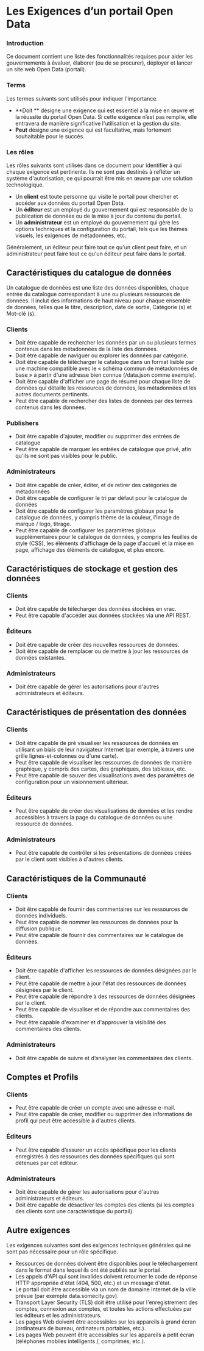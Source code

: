 # Les Exigences d’un portail Open Data

### Introduction
Ce document contient une liste des fonctionnalités requises pour aider les gouvernements à évaluer, élaborer (ou de se procurer), déployer et lancer un site web Open Data (portail).

### Terms
Les termes suivants sont utilisés pour indiquer l'importance.

* **Doit **  désigne une exigence qui est essentiel à la mise en œuvre et la réussite du portail Open Data. Si cette exigence n’est pas remplie, elle entravera de manière significative l'utilisation et la gestion du site.
* **Peut** désigne une exigence qui est facultative, mais fortement souhaitable pour le succès.

### Les rôles
Les rôles suivants sont utilisés dans ce document pour identifier à qui chaque exigence est pertinente. Ils ne sont pas destinés à refléter un système d'autorisation, ce qui pourrait être mis en œuvre par une solution technologique.

* Un **client** est toute personne qui visite le portail pour chercher et accéder aux données du portail Open Data.
* Un **éditeur** est un employé du gouvernement qui est responsable de la publication de données ou de la mise à jour du contenu du portail.
* Un **administrateur** est un employé du gouvernement qui gère les options techniques et la configuration du portail, tels que les thèmes visuels, les exigences de métadonnées, etc.

Généralement, un éditeur peut faire tout ce qu'un client peut faire, et un administrateur peut faire tout ce qu'un éditeur peut faire dans le portail.

## Caractéristiques du catalogue de données
Un catalogue de données est une liste des données disponibles, chaque entrée du catalogue correspondant à une ou plusieurs ressources de données. Il inclut des informations de haut niveau pour chaque ensemble de données, telles que le titre, description, date de sortie, Catégorie (s) et Mot-clé (s).

### Clients
* Doit être capable de rechercher les données par un ou plusieurs termes contenus dans les métadonnées de la liste des données.
* Doit être capable de naviguer ou explorer les données par catégorie.
* Doit être capable de télécharger le catalogue dans un format lisible par une machine compatible avec le « schéma commun de métadonnées de base » à partir d'une adresse bien connue (/data.json comme exemple).
* Doit être capable d'afficher une page de résumé pour chaque liste de données qui détaille les ressources de données, les métadonnées et les autres documents pertinents.
* Peut être capable de rechercher des listes de données par des termes contenus dans les données.

### Publishers
* Doit être capable d'ajouter, modifier ou supprimer des entrées de catalogue
* Peut être capable de marquer les entrées de catalogue que privé, afin qu'ils ne sont pas visibles pour le public.

### Administrateurs
* Doit être capable de créer, éditer, et de retirer des catégories de métadonnées
* Doit être capable de configurer le tri par défaut pour le catalogue de données
* Doit être capable de configurer les paramètres globaux pour le catalogue de données, y compris thème de la couleur, l'image de marque / logo, titrage.
* Peut être capable de configurer les paramètres globaux supplémentaires pour le catalogue de données, y compris les feuilles de style (CSS), les éléments d'affichage de la page d'accueil et la mise en page, affichage des éléments de catalogue, et plus encore.

## Caractéristiques de stockage et gestion des données

### Clients
* Doit être capable de télécharger des données stockées en vrac.
* Peut être capable d'accéder aux données stockées via une API REST.

### Éditeurs
* Doit être capable de créer des nouvelles ressources de données.
* Doit être capable de remplacer ou de mettre à jour les ressources de données existantes.

### Administrateurs
* Doit être capable de gérer les autorisations pour d'autres administrateurs et éditeurs.

## Caractéristiques de présentation des données

### Clients
* Doit être capable de pré visualiser les ressources de données en utilisant un biais de leur navigateur Internet (par exemple, à travers une grille lignes-et-colonnes ou d'une carte).
* Peut être capable de visualiser les ressources de données de manière graphique, y compris des cartes, des graphiques, des tableaux, etc.
* Peut être capable de sauver des visualisations avec des paramètres de configuration pour un visionnement ultérieur.

### Éditeurs
* Peut être capable de créer des visualisations de données et les rendre accessibles à travers la page du catalogue de données ou une ressource de données.

### Administrateurs
* Peut être capable de contrôler si les présentations de données créées par le client sont visibles à d'autres clients.

## Caractéristiques de la Communauté

### Clients
* Doit être capable de fournir des commentaires sur les ressources de données individuels.
* Peut être capable de nommer les ressources de données pour la diffusion publique.
* Peut être capable de fournir des commentaires sur le catalogue de données.

### Éditeurs
* Doit être capable d'afficher les ressources de données désignées par le client.
* Peut être capable de mettre à jour l'état des ressources de données désignées par le client.
* Peut être capable de répondre à des ressources de données désignées par le client.
* Peut être capable de visualiser et de répondre aux commentaires des clients.
* Peut être capable d'examiner et d'approuver la visibilité des commentaires des clients.

### Administrateurs
* Doit être capable de suivre et d’analyser les commentaires des clients.

## Comptes et Profils

### Clients
* Peut être capable de créer un compte avec une adresse e-mail.
* Peut être capable de créer, modifier ou supprimer des informations de profil qui peut être accessible à d'autres clients.

### Éditeurs
* Peut être capable d’assurer un accès spécifique pour les clients enregistrés à des ressources des données spécifiques qui sont détenues par cet éditeur.

### Administrateurs
* Doit être capable de gérer les autorisations pour d'autres administrateurs et éditeurs.
* Doit être capable de désactiver les comptes des clients (si les comptes des clients sont une caractéristique du portail).

## Autre exigences
Les exigences suivantes sont des exigences techniques générales qui ne sont pas nécessaire pour un rôle spécifique.

* Ressources de données doivent être disponibles pour le téléchargement dans le format dans lequel ils ont été publiés sur le portail.
* Les appels d'API qui sont invalides doivent retourner le code de réponse HTTP appropriée d'état (404, 500, etc.) et un message d'état.
* Le portail doit être accessible via un nom de domaine Internet de la ville prévue (par exemple data.somecity.gov).
* Transport Layer Security (TLS) doit être utilisé pour l'enregistrement des comptes, connexion aux comptes, et toutes les actions effectuées par les éditeurs et les administrateurs.
* Les pages Web doivent être accessibles sur les appareils à grand écran (ordinateurs de bureau, ordinateurs portables, etc.).
* Les pages Web peuvent être accessibles sur les appareils à petit écran (téléphones mobiles intelligents /, comprimés, etc.).
